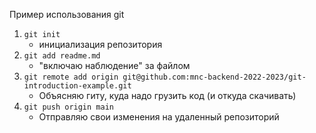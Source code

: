 Пример использования git

1. `git init`
   - инициализация репозитория
1. `git add readme.md` 
   - "включаю наблюдение" за файлом
1. `git remote add origin git@github.com:mnc-backend-2022-2023/git-introduction-example.git`
   - Объясняю гиту, куда надо грузить код (и откуда скачивать)
1. `git push origin main`
   - Отправляю свои изменения на удаленный репозиторий